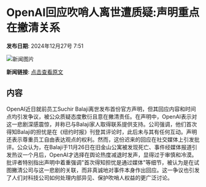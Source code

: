 # OpenAI回应吹哨人离世遭质疑:声明重点在撇清关系

**发布日期**: 2024年12月27号 7:51

![新闻图片](https://pic.chinaz.com/picmap/thumb/202302150929449091_0.jpg)

**新闻链接**: [点击查看原文](https://www.aibase.com/zh/news/14319)

## 内容

OpenAI近日就前员工Suchir Balaji离世发布首份官方声明，但其回应内容和时间点均引发争议，被公众质疑态度敷衍且意在撇清责任。在声明中，OpenAI表示对这一悲剧深感震惊，并称已与Balaji家人取得联系提供支持。公司强调，他们首次得知Balaji的担忧是在《纽约时报》刊登其评论时，此后未与其有任何互动。声明还表示尊重员工自由表达观点的权利。然而，这份迟来的回应在社交媒体上引发批评。公众认为，在Balaji于11月26日在旧金山公寓被发现死亡、事件经媒体报道引发热议一个月后，OpenAI才选择在舆论热度减退时发声，显得过于审慎和冷漠。批评者特别指出声明中着重强调"首次得知担忧是通过媒体"等细节，被认为是在试图撇清公司与这一悲剧的关联，而非真诚地对事件本身作出回应。这一争议也引发了人们对科技公司如何处理内部异见、保护吹哨人权益的更广泛讨论。
